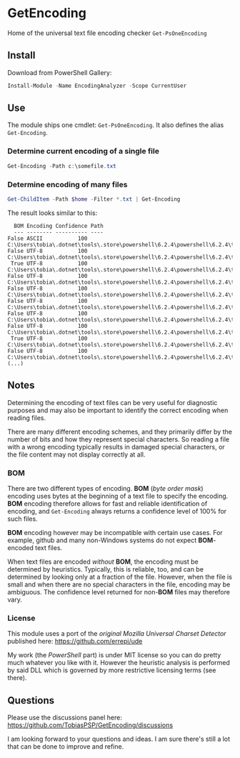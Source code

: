 # GetEncoding
Home of the universal text file encoding checker `Get-PsOneEncoding`

## Install
Download from PowerShell Gallery:

```powershell
Install-Module -Name EncodingAnalyzer -Scope CurrentUser
```

## Use
The module ships one cmdlet: `Get-PsOneEncoding`. It also defines the alias `Get-Encoding`.

### Determine current encoding of a single file

```powershell
Get-Encoding -Path c:\somefile.txt
```

### Determine encoding of many files

```powershell
Get-ChildItem -Path $home -Filter *.txt | Get-Encoding
```

The result looks similar to this:

```
  BOM Encoding Confidence Path
  --- -------- ---------- ----
False ASCII           100 C:\Users\tobia\.dotnet\tools\.store\powershell\6.2.4\powershell\6.2.4\tools\netcoreapp2.1\...
False UTF-8           100 C:\Users\tobia\.dotnet\tools\.store\powershell\6.2.4\powershell\6.2.4\tools\netcoreapp2.1\...
 True UTF-8           100 C:\Users\tobia\.dotnet\tools\.store\powershell\6.2.4\powershell\6.2.4\tools\netcoreapp2.1\...
False UTF-8           100 C:\Users\tobia\.dotnet\tools\.store\powershell\6.2.4\powershell\6.2.4\tools\netcoreapp2.1\...
False UTF-8           100 C:\Users\tobia\.dotnet\tools\.store\powershell\6.2.4\powershell\6.2.4\tools\netcoreapp2.1\...
False UTF-8           100 C:\Users\tobia\.dotnet\tools\.store\powershell\6.2.4\powershell\6.2.4\tools\netcoreapp2.1\...
False UTF-8           100 C:\Users\tobia\.dotnet\tools\.store\powershell\6.2.4\powershell\6.2.4\tools\netcoreapp2.1\...
False UTF-8           100 C:\Users\tobia\.dotnet\tools\.store\powershell\6.2.4\powershell\6.2.4\tools\netcoreapp2.1\...
 True UTF-8           100 C:\Users\tobia\.dotnet\tools\.store\powershell\6.2.4\powershell\6.2.4\tools\netcoreapp2.1\...
False UTF-8           100 C:\Users\tobia\.dotnet\tools\.store\powershell\6.2.4\powershell\6.2.4\tools\netcoreapp2.1\...
(...)
```

## Notes

Determining the encoding of text files can be very useful for diagnostic purposes and may also be important to identify the correct encoding when reading files.

There are many different encoding schemes, and they primarily differ by the number of bits and how they represent special characters. So reading a file with a wrong encoding typically results in damaged special characters, or the file content may not display correctly at all.

### BOM

There are two different types of encoding. **BOM** (*byte order mask*) encoding uses bytes at the beginning of a text file to specify the encoding. **BOM** encoding therefore allows for fast and reliable identification of encoding, and `Get-Encoding` always returns a confidence level of 100% for such files.

**BOM** encoding however may be incompatible with certain use cases. For example, github and many non-Windows systems do not expect **BOM**-encoded text files.

When text files are encoded *without* **BOM**, the encoding must be determined by heuristics. Typically, this is reliable, too, and can be determined by looking only at a fraction of the file. However, when the file is small and when there are no special characters in the file, encoding may be ambiguous. The confidence level returned for non-**BOM** files may therefore vary.

### License

This module uses a port of the *original Mozilla Universal Charset Detector* published here: https://github.com/errepi/ude

My work (the *PowerShell* part) is under MIT license so you can do pretty much whatever you like with it. However the heuristic analysis is performed by said DLL which is governed by more restrictive licensing terms (see there).

## Questions

Please use the discussions panel here: https://github.com/TobiasPSP/GetEncoding/discussions

I am looking forward to your questions and ideas. I am sure there's still a lot that can be done to improve and refine.

